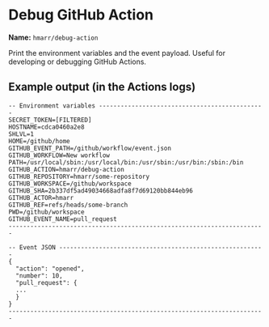 # Debug GitHub Action

**Name:** `hmarr/debug-action`

Print the environment variables and the event payload. Useful for developing or
debugging GitHub Actions.

## Example output (in the Actions logs)

```
-- Environment variables ----------------------------------------------
SECRET_TOKEN=[FILTERED]
HOSTNAME=cdca0460a2e8
SHLVL=1
HOME=/github/home
GITHUB_EVENT_PATH=/github/workflow/event.json
GITHUB_WORKFLOW=New workflow
PATH=/usr/local/sbin:/usr/local/bin:/usr/sbin:/usr/bin:/sbin:/bin
GITHUB_ACTION=hmarr/debug-action
GITHUB_REPOSITORY=hmarr/some-repository
GITHUB_WORKSPACE=/github/workspace
GITHUB_SHA=2b337df5ad49034668adfa8f7d69120bb844eb96
GITHUB_ACTOR=hmarr
GITHUB_REF=refs/heads/some-branch
PWD=/github/workspace
GITHUB_EVENT_NAME=pull_request
-----------------------------------------------------------------------

-- Event JSON ---------------------------------------------------------
{
  "action": "opened",
  "number": 10,
  "pull_request": {
  ...
  }
}
-----------------------------------------------------------------------
```
